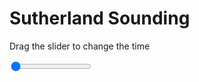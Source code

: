 <h1>Sutherland Sounding</h1>
<p>Drag the slider to change the time</p>

<div class="slidecontainer">
<input oninput='setImage(this)' class="slider" type="range" min="0" max="9" value="0" step="1" />
<img id='img'/>
</div>

<script>
var img = document.getElementById('img');
var img_array = ['/assets/images/skwt/skd_sul_wrfout_d01_2020-05-19_12:00:00.png',
'/assets/images/skwt/skd_sul_wrfout_d01_2020-05-19_18:00:00.png',
'/assets/images/skwt/skd_sul_wrfout_d01_2020-05-20_00:00:00.png',
'/assets/images/skwt/skd_sul_wrfout_d01_2020-05-20_06:00:00.png',
'/assets/images/skwt/skd_sul_wrfout_d01_2020-05-20_12:00:00.png',
'/assets/images/skwt/skd_sul_wrfout_d01_2020-05-20_18:00:00.png',
'/assets/images/skwt/skd_sul_wrfout_d01_2020-05-21_00:00:00.png',
'/assets/images/skwt/skd_sul_wrfout_d01_2020-05-21_06:00:00.png',
'/assets/images/skwt/skd_sul_wrfout_d01_2020-05-21_12:00:00.png',];
function setImage(obj)
{
        var value = obj.value;
        img.src = img_array[value];

}
</script>
